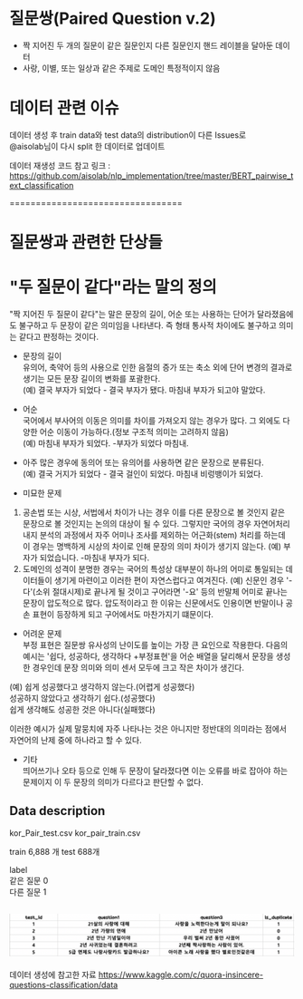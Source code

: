 
# 질문쌍(Paired Question v.2)
- 짝 지어진 두 개의 질문이 같은 질문인지 다른 질문인지 핸드 레이블을 달아둔 데이터              
- 사랑, 이별, 또는 일상과 같은 주제로 도메인 특정적이지 않음    

# 데이터 관련 이슈
데이터 생성 후 train data와 test data의 distribution이 다른 Issues로   
@aisolab님이 다시 split 한 데이터로 업데이트        

데이터 재생성 코드 참고 링크 : https://github.com/aisolab/nlp_implementation/tree/master/BERT_pairwise_text_classification

=================================     

# 질문쌍과 관련한 단상들

#  "두 질문이 같다"라는 말의 정의    
"짝 지어진 두 질문이 같다"는 말은 문장의 길이, 어순 또는 사용하는 단어가 달라졌음에도 불구하고 두 문장이 같은 의미임을 나타낸다. 즉 형태 통사적 차이에도 불구하고 의미는 같다고 판정하는 것이다.    

- 문장의 길이      
유의어, 축약어 등의 사용으로 인한 음절의 증가 또는 축소 외에 단어 변경의 결과로 생기는 모든 문장 길이의 변화를 포괄한다.    
(예) 결국 부자가 되었다 - 결국 부자가 됐다. 마침내 부자가 되고야 말았다.   

- 어순     
국어에서 부사어의 이동은 의미를 차이를 가져오지 않는 경우가 많다. 그 외에도 다양한 어순 이동이 가능하다.(정보 구조적 의미는 고려하지 않음)   
(예) 마침내 부자가 되었다. -부자가 되었다 마침내.   

- 아주 많은 경우에 동의어 또는 유의어를 사용하면 같은 문장으로 분류된다.       
(예) 결국 거지가 되었다 - 결국 걸인이 되었다. 마침내 비렁뱅이가 되었다.    

- 미묘한 문제          
1) 공손법 또는 시상, 서법에서 차이가 나는 경우 이를 다른 문장으로 볼 것인지 같은 문장으로 볼 것인지는 논의의 대상이 될 수 있다. 그렇지만 국어의 경우 자연어처리 내지 분석의 과정에서 자주 어미나 조사를 제외하는 어근화(stem) 처리를 하는데 이 경우는 명백하게 시상의 차이로 인해 문장의 의미 차이가 생기지 않는다. (예) 부자가 되었습니다. -마침내 부자가 되다.
2) 도메인의 성격이 분명한 경우는 국어의 특성상 대부분이 하나의 어미로 통일되는 데이터들이 생기게 마련이고 이러한 편이 자연스럽다고 여겨진다.
(예) 신문인 경우 '-다'(소위 절대시제)로 끝나게 될 것이고 구어라면 '-요' 등의 반말체 어미로 끝나는 문장이 압도적으로 많다. 압도적이라고 한 이유는 신문에서도 인용이면 반말이나 공손 표현이 등장하게 되고 구어에서도 마찬가지기 떄문이다. 

- 어려운 문제           
 부정 표현은 질문쌍 유사성의 난이도를 높이는 가장 큰 요인으로 작용한다. 다음의 예시는 '쉽다, 성공하다, 생각하다 +부정표현'을 어순 배열을 달리해서 문장을 생성한 경우인데 문장 의미와 의미 센서 모두에 크고 작은 차이가 생긴다.       
              
(예) 쉽게 성공했다고 생각하지 않는다.(어렵게 성공했다)            
    성공하지 않았다고 생각하기 쉽다.(성공했다)           
    쉽게 생각해도 성공한 것은 아니다(실패했다)       
    
이러한 예시가 실제 말뭉치에 자주 나타나는 것은 아니지만 정반대의 의미라는 점에서 자연어의 난제 중에 하나라고 할 수 있다.       
                           
- 기타    
띄어쓰기나 오타 등으로 인해 두 문장이 달라졌다면 이는 오류를 바로 잡아야 하는 문제이지 이 두 문장의 의미가 다르다고 판단할 수 없다.    


## Data description

kor_Pair_test.csv
kor_pair_train.csv

train  6,888 개
test 688개           

label               
같은 질문 0               
다른 질문 1                 
                       

## ![Quick peek](./data_image.png)



데이터 생성에 참고한 자료
https://www.kaggle.com/c/quora-insincere-questions-classification/data
